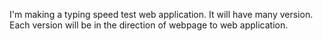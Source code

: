 I'm making a typing speed test web application. 
It will have many version. 
Each version will be in the direction of webpage to web application. 
